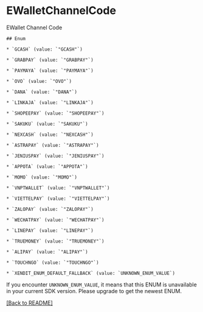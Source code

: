 # EWalletChannelCode
EWallet Channel Code

    ## Enum
    
    * `GCASH` (value: `"GCASH"`)
    
    * `GRABPAY` (value: `"GRABPAY"`)
    
    * `PAYMAYA` (value: `"PAYMAYA"`)
    
    * `OVO` (value: `"OVO"`)
    
    * `DANA` (value: `"DANA"`)
    
    * `LINKAJA` (value: `"LINKAJA"`)
    
    * `SHOPEEPAY` (value: `"SHOPEEPAY"`)
    
    * `SAKUKU` (value: `"SAKUKU"`)
    
    * `NEXCASH` (value: `"NEXCASH"`)
    
    * `ASTRAPAY` (value: `"ASTRAPAY"`)
    
    * `JENIUSPAY` (value: `"JENIUSPAY"`)
    
    * `APPOTA` (value: `"APPOTA"`)
    
    * `MOMO` (value: `"MOMO"`)
    
    * `VNPTWALLET` (value: `"VNPTWALLET"`)
    
    * `VIETTELPAY` (value: `"VIETTELPAY"`)
    
    * `ZALOPAY` (value: `"ZALOPAY"`)
    
    * `WECHATPAY` (value: `"WECHATPAY"`)
    
    * `LINEPAY` (value: `"LINEPAY"`)
    
    * `TRUEMONEY` (value: `"TRUEMONEY"`)
    
    * `ALIPAY` (value: `"ALIPAY"`)
    
    * `TOUCHNGO` (value: `"TOUCHNGO"`)
    
    * `XENDIT_ENUM_DEFAULT_FALLBACK` (value: `UNKNOWN_ENUM_VALUE`)

If you encounter `UNKNOWN_ENUM_VALUE`, it means that this ENUM is unavailable in your current SDK version. Please upgrade to get the newest ENUM.

[[Back to README]](../../README.md)


